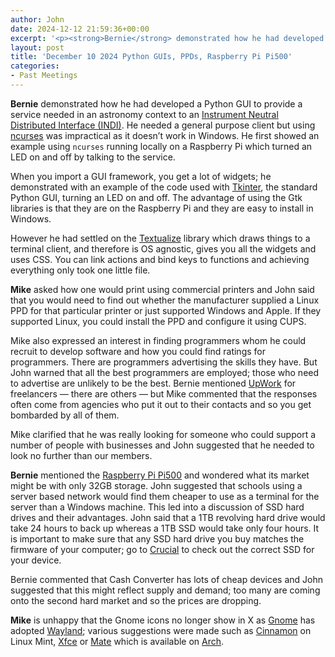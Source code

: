 ```yaml
---
author: John
date: 2024-12-12 21:59:36+00:00
excerpt: '<p><strong>Bernie</strong> demonstrated how he had developed a Python GUI to provide a service needed in an astronomy context to an <a href="http://www.indilib.org/api/index.html" type="text/html" role="link">Instrument Neutral Distributed Interface (INDI)</a>. He needed a general purpose client but using <a href="https://invisible-island.net/ncurses/announce.html" type="text/html" role="link">ncurses</a> was impractical as it doesn’t work in Windows. He first showed an example using <code>ncurses</code> running locally on a Raspberry Pi which turned an LED on and off by talking to the service.</p><p>When you import a GUI framework, you get a lot of widgets; he demonstrated with an example of the code used with <a href="https://www.pythonguis.com/topics/tkinter/" type="text/html" role="link">Tkinter</a>, the standard Python GUI, turning an LED on and off. The advantage of using the Gtk libraries is that they are on the Raspberry Pi and they are easy to install in Windows.</p>'
layout: post
title: 'December 10 2024 Python GUIs, PPDs, Raspberry Pi Pi500'
categories:
- Past Meetings
---
```

<p><strong>Bernie</strong> demonstrated how he had developed a Python GUI to provide a service needed in an astronomy context to an <a href="http://www.indilib.org/api/index.html" type="text/html" role="link">Instrument Neutral Distributed Interface (INDI)</a>. He needed a general purpose client but using <a href="https://invisible-island.net/ncurses/announce.html" type="text/html" role="link">ncurses</a> was impractical as it doesn’t work in Windows. He first showed an example using <code>ncurses</code> running locally on a Raspberry Pi which turned an LED on and off by talking to the service.</p><p>When you import a GUI framework, you get a lot of widgets; he demonstrated with an example of the code used with <a href="https://www.pythonguis.com/topics/tkinter/" type="text/html" role="link">Tkinter</a>, the standard Python GUI, turning an LED on and off. The advantage of using the Gtk libraries is that they are on the Raspberry Pi and they are easy to install in Windows.</p><p>However he had settled on the <a href="https://www.textualize.io/" type="text/html" role="link">Textualize</a> library which draws things to a terminal client, and therefore is OS agnostic, gives you all the widgets and uses CSS. You can link actions and bind keys to functions and achieving everything only took one little file.</p><p><strong>Mike</strong> asked how one would print using commercial printers and John said that you would need to find out whether the manufacturer supplied a Linux PPD for that particular printer or just supported Windows and Apple. If they supported Linux, you could install the PPD and configure it using CUPS.</p><p>Mike also expressed an interest in finding programmers whom he could recruit to develop software and how you could find ratings for programmers. There are programmers advertising the skills they have. But John warned that all the best programmers are employed; those who need to advertise are unlikely to be the best. Bernie mentioned <a href="https://www.upwork.com/" type="text/html" role="link">UpWork</a> for freelancers — there are others — but Mike commented that the responses often come from agencies who put it out to their contacts and so you get bombarded by all of them.</p><p>Mike clarified that he was really looking for someone who could support a number of people with businesses and John suggested that he needed to look no further than our members.</p><p><strong>Bernie</strong> mentioned the <a href="https://www.raspberrypi.com/news/raspberry-pi-500-and-raspberry-pi-monitor-on-sale-now/" type="text/html" role="link">Raspberry Pi Pi500</a> and wondered what its market might be with only 32GB storage. John suggested that schools using a server based network would find them cheaper to use as a terminal for the server than a Windows machine. This led into a discussion of SSD hard drives and their advantages. John said that a 1TB revolving hard drive would take 24 hours to back up whereas a 1TB SSD would take only four hours. It is important to make sure that any SSD hard drive you buy matches the firmware of your computer; go to <a href="https://uk.crucial.com/" type="text/html" role="link">Crucial</a> to check out the correct SSD for your device.</p><p>Bernie commented that Cash Converter has lots of cheap devices and John suggested that this might reflect supply and demand; too many are coming onto the second hard market and so the prices are dropping.</p><p><strong>Mike</strong> is unhappy that the Gnome icons no longer show in X as <a href="https://www.gnome.org/" type="text/html" role="link">Gnome</a> has adopted <a href="https://wayland.freedesktop.org/" type="text/html" role="link">Wayland</a>; various suggestions were made such as <a href="https://cinnamon-spices.linuxmint.com/" type="text/html" role="link">Cinnamon</a> on Linux Mint, <a href="https://xfce.org/" type="text/html" role="link">Xfce</a> or <a href="https://mate-desktop.org/" type="text/html" role="link">Mate</a> which is available on <a href="https://archlinux.org/" type="text/html" role="link">Arch</a>.</p>
